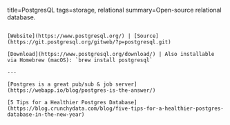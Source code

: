 title=PostgresQL
tags=storage, relational
summary=Open-source relational database.
~~~~~~

[Website](https://www.postgresql.org/) | [Source](https://git.postgresql.org/gitweb/?p=postgresql.git)

[Download](https://www.postgresql.org/download/) | Also installable via Homebrew (macOS): `brew install postgresql`

---

[Postgres is a great pub/sub & job server](https://webapp.io/blog/postgres-is-the-answer/)

[5 Tips for a Healthier Postgres Database](https://blog.crunchydata.com/blog/five-tips-for-a-healthier-postgres-database-in-the-new-year)

